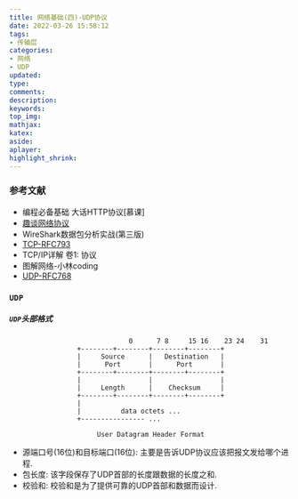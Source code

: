 ```yaml
---
title: 网络基础(四)-UDP协议
date: 2022-03-26 15:58:12
tags:
- 传输层
categories:
- 网络
- UDP
updated:
type:
comments:
description:
keywords:
top_img:
mathjax:
katex:
aside:
aplayer:
highlight_shrink:
---
```


### 参考文献

* 编程必备基础 大话HTTP协议[慕课]
* [趣谈网络协议](https://time.geekbang.org/column/intro/85)
* WireShark数据包分析实战(第三版)
* [TCP-RFC793](https://www.ietf.org/rfc/rfc793.txt)
* TCP/IP详解 卷1: 协议
* 图解网络-小林coding
* [UDP-RFC768](https://www.ietf.org/rfc/rfc0768)

### `UDP`

##### `UDP`头部格式

```
  							  0      7 8     15 16    23 24    31  
                 +--------+--------+--------+--------+ 
                 |     Source      |   Destination   | 
                 |      Port       |      Port       | 
                 +--------+--------+--------+--------+ 
                 |                 |                 | 
                 |     Length      |    Checksum     | 
                 +--------+--------+--------+--------+ 
                 |                                     
                 |          data octets ...            
                 +---------------- ...                 

                      User Datagram Header Format
```

* 源端口号(16位)和目标端口(16位): 主要是告诉UDP协议应该把报文发给哪个进程.
* 包长度: 该字段保存了UDP首部的长度跟数据的长度之和.
* 校验和: 校验和是为了提供可靠的UDP首部和数据而设计.

